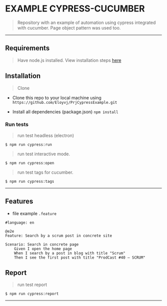 # EXAMPLE CYPRESS-CUCUMBER 

> Repository with an example of automation using cypress integrated with cucumber. Page object pattern was used too.

---

## Requirements

> Have node.js installed. View installation steps [here](https://nodejs.org/en/)

## Installation

> Clone
- Clone this repo to your local machine using `https://github.com/Eloyvj/PrjCypressExample.git`

- Install all dependencies (package.json)
`npm install`

### Run tests

> run test headless (electron)

```shell
$ npm run cypress:run
```

> run test interactive mode.

```shell
$ npm run cypress:open
```

> run test tags for cucumber.

```shell
$ npm run cypress:tags
```

---

## Features
- file example `.feature`

```gherkin
#language: en

@e2e
Feature: Search by a scrum post in concrete site

Scenario: Search in concrete page
    Given I open the home page
    When I search by a post in blog with title "Scrum"
    Then I see the first post with title "ProdCast #40 – SCRUM"
```

## Report

> run test report

```shell
$ npm run cypress:report
```

---